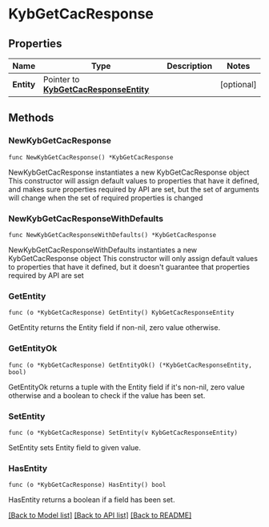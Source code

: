 # KybGetCacResponse

## Properties

Name | Type | Description | Notes
------------ | ------------- | ------------- | -------------
**Entity** | Pointer to [**KybGetCacResponseEntity**](KybGetCacResponseEntity.md) |  | [optional] 

## Methods

### NewKybGetCacResponse

`func NewKybGetCacResponse() *KybGetCacResponse`

NewKybGetCacResponse instantiates a new KybGetCacResponse object
This constructor will assign default values to properties that have it defined,
and makes sure properties required by API are set, but the set of arguments
will change when the set of required properties is changed

### NewKybGetCacResponseWithDefaults

`func NewKybGetCacResponseWithDefaults() *KybGetCacResponse`

NewKybGetCacResponseWithDefaults instantiates a new KybGetCacResponse object
This constructor will only assign default values to properties that have it defined,
but it doesn't guarantee that properties required by API are set

### GetEntity

`func (o *KybGetCacResponse) GetEntity() KybGetCacResponseEntity`

GetEntity returns the Entity field if non-nil, zero value otherwise.

### GetEntityOk

`func (o *KybGetCacResponse) GetEntityOk() (*KybGetCacResponseEntity, bool)`

GetEntityOk returns a tuple with the Entity field if it's non-nil, zero value otherwise
and a boolean to check if the value has been set.

### SetEntity

`func (o *KybGetCacResponse) SetEntity(v KybGetCacResponseEntity)`

SetEntity sets Entity field to given value.

### HasEntity

`func (o *KybGetCacResponse) HasEntity() bool`

HasEntity returns a boolean if a field has been set.


[[Back to Model list]](../README.md#documentation-for-models) [[Back to API list]](../README.md#documentation-for-api-endpoints) [[Back to README]](../README.md)


